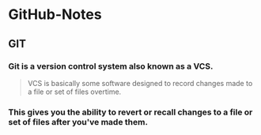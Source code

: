 # GitHub-Notes
## GIT
### Git is a version control system also known as a **VCS**.
> VCS is basically some software designed to record changes made to a file or set of files overtime. 
### This gives you the ability to revert or recall changes to a file or set of files after you've made them. 
